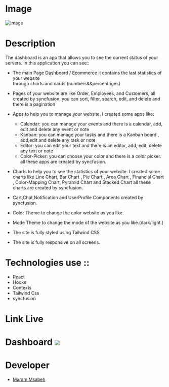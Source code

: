 # Image 
  ![image](https://user-images.githubusercontent.com/48523500/173782638-58084625-f337-4f74-b6e5-2ac19f062f42.png)

# Description 

The dashboard is an app that allows you to see the current status of your servers.
In this application you can see::
- The main Page Dashboard / Ecommerce it contains the last statistics of your website       
    through charts and cards (numbers&&percentages)
- Pages of your website are like Order, Employees, and Customers, all created by syncfusion. 
     you can sort, filter, search, edit, and delete and there is a pagination

- Apps to help you to manage your website. I created some apps like: 
    - Calendar: you can manage your events and there is a calendar, add, edit and delete any event or note 
    - Kanban: you can manage your tasks and there is a Kanban board , add,edit and delete any task or note
    - Editor: you can edit your text and there is an editor, add, edit, delete any text or note
    - Color-Picker: you can choose your color and there is a color picker.
all these apps are created by syncfusion.

- Charts to help you to see the statistics of your website. I created some charts like
     Line Chart, Bar Chart , Pie Chart , Area Chart , Financial Chart , Color-Mapping Chart, Pyramid Chart and  Stacked  Chart 
     all these charts are created by syncfusion.

- Cart,Chat,Notification and UserProfile Components created by syncfusion.

- Color Theme to change the color website as you like.
- Mode Theme to change the mode of the website as you like.(dark/light.)

- The site is fully styled using Tailwind CSS
- The site is fully responsive on all screens.

# Technologies use ::
-   React 
-  Hooks
-  Contexts
- Tailwind Css
- syncfusion

# Link Live 
# Dashboard ![](https://dashborad-maram.netlify.app/)

# Developer 
* [Maram Msabeh](https://github.com/MaramMs)
